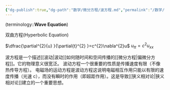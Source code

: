 ```yaml
---
{"dg-publish":true,"dg-path":"数学/微分方程/波方程.md","permalink":"/数学/微分方程/波方程/","dgPassFrontmatter":true,"noteIcon":"","created":"2024-05-21T15:20:28.442+08:00","updated":"2024-09-14T00:06:19.402+08:00"}
---
```


(terminology::**Wave Equation**)

双曲方程(Hyperbolic Equation)

$\dfrac{\partial^{2}{u} }{\partial{t}^{2} }=c^{2}\nabla^{2}u$
$u_{tt}=c^{2}u_{xx}$

波方程是一个描述[[波动\|波动]]如何随时间和空间传播的[[微分方程\|偏微分方程]]。它的物理意义很宽泛。
波动方程一个很重要的性质是传播速度有限（不像热传导方程）。
电磁场的运动方程是波动方程这说明电磁相互作用只能以有限的速度传播（光速 c），而没有瞬时的作用（即超距作用）。这是导致[[狭义相对论\|狭义相对论]]建立的一个重要思想。





